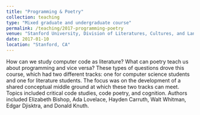 ```yaml
---
title: "Programming & Poetry"
collection: teaching
type: "Mixed graduate and undergraduate course"
permalink: /teaching/2017-programming-poetry
venue: "Stanford University, Division of Literatures, Cultures, and Languages"
date: 2017-01-10
location: "Stanford, CA"
---
```

How can we study computer code as literature? What can poetry teach us about programming and vice versa? These types of questions drove this course, which had two different tracks: one for computer science students and one for literature students. The focus was on the development of a shared conceptual middle ground at which these two tracks can meet. Topics included critical code studies, code poetry, and cognition. Authors included Elizabeth Bishop, Ada Lovelace, Hayden Carruth, Walt Whitman, Edgar Djisktra, and Donald Knuth.